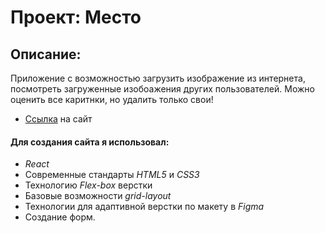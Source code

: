 # Проект: Место

## Описание:
Приложение с возможностью загрузить изображение из интернета, посмотреть загруженные изобоажения других пользователей.
Можно оценить все каритнки, но удалить только свои!
* [Ссылка](https://selvetarm90.github.io/mesto/) на сайт

#### Для создания сайта я использовал:
* *React*
* Современные стандарты *HTML5* и *СSS3*
* Технологию *Flex-box* верстки
* Базовые возможности *grid-layout*
* Технологии для адаптивной верстки по макету в *Figma*
* Создание форм.
